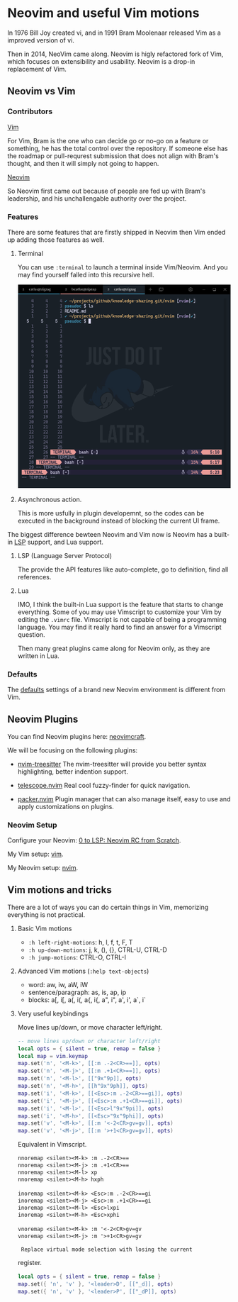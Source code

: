 # Neovim and useful Vim motions

In 1976 Bill Joy created vi, and in 1991 Bram Moolenaar released Vim as a
improved version of vi.

Then in 2014, NeoVim came along. Neovim is higly refactored fork of Vim,
which focuses on extensibility and usability. Neovim is a drop-in replacement
of Vim.

## Neovim vs Vim

### Contributors

[Vim](https://github.com/vim/vim/graphs/contributors)

For Vim, Bram is the one who can decide go or no-go on a feature or something,
he has the total control over the repository. If someone else has the roadmap
or pull-requrest submission that does not align with Bram's thought, and then
it will simply not going to happen.

[Neovim](https://github.com/neovim/neovim/graphs/contributors)

So Neovim first came out because of people are fed up with Bram's leadership,
and his unchallengable authority over the project.

### Features

There are some features that are firstly shipped in Neovim then Vim ended up
adding those features as well.

1. Terminal

    You can use `:terminal` to launch a terminal inside Vim/Neovim. And you may
    find yourself falled into this recursive hell.

    ![img](assets/vim-term.png)

1. Asynchronous action.

    This is more usfully in plugin developemnt, so the codes can be executed in
    the background instead of blocking the current UI frame.

The biggest difference bewteen Neovim and Vim now is Neovim has a built-in
[LSP](https://microsoft.github.io/language-server-protocol/) support, and Lua
support.

1. LSP (Language Server Protocol)

    The provide the API features like auto-complete, go to definition, find all
    references.

1. Lua

    IMO, I think the built-in Lua support is the feature that starts to change
    everything. Some of you may use Vimscript to customize your Vim by editing
    the `.vimrc` file. Vimscript is not capable of being a programming language.
    You may find it really hard to find an answer for a Vimscript question.
    
    Then many great plugins came along for Neovim only, as they are written in Lua.

### Defaults

The [defaults](https://neovim.io/doc/user/vim_diff.html#nvim-defaults) settings of a
brand new Neovim environment is different from Vim.

## Neovim Plugins

You can find Neovim plugins here: [neovimcraft](https://neovimcraft.com/).

We will be focusing on the following plugins:

- [nvim-treesitter](https://github.com/nvim-treesitter/nvim-treesitter)
    The nvim-treesitter will provide you better syntax highlighting, better indention
    support.

- [telescope.nvim](https://github.com/nvim-telescope/telescope.nvim)
    Real cool fuzzy-finder for quick navigation.
    
- [packer.nvim](https://github.com/wbthomason/packer.nvim)
    Plugin manager that can also manage itself, easy to use and apply customizations
    on plugins.

### Neovim Setup

Configure your Neovim:
[0 to LSP: Neovim RC from Scratch](https://www.youtube.com/watch?v=w7i4amO_zaE&t=421s).

My Vim setup:
[vim](https://github.com/pseudocc/dotfiles/tree/vim).

My Neovim setup:
[nvim](https://github.com/pseudocc/dotfiles/tree/nvim).

## Vim motions and tricks

There are a lot of ways you can do certain things in Vim, memorizing everything is not
practical.

1. Basic Vim motions

    - `:h left-right-motions`: h, l, f, t, F, T
    - `:h up-down-motions`: j, k, (), {}, CTRL-U, CTRL-D
    - `:h jump-motions`: CTRL-O, CTRL-I

1. Advanced Vim motions (`:help text-objects`)

    - word: aw, iw, aW, iW
    - sentence/paragraph: as, is, ap, ip
    - blocks: a[, i[, a(, i(, a{, i{, a", i", a', i', a\`, i\`

1. Very useful keybindings

    Move lines up/down, or move character left/right.

    ```lua
    -- move lines up/down or character left/right
    local opts = { silent = true, remap = false }
    local map = vim.keymap
    map.set('n', '<M-k>', [[:m .-2<CR>==]], opts)
    map.set('n', '<M-j>', [[:m .+1<CR>==]], opts)
    map.set('n', '<M-l>', [["9x"9p]], opts)
    map.set('n', '<M-h>', [[h"9x"9ph]], opts)
    map.set('i', '<M-k>', [[<Esc>:m .-2<CR>==gi]], opts)
    map.set('i', '<M-j>', [[<Esc>:m .+1<CR>==gi]], opts)
    map.set('i', '<M-l>', [[<Esc>l"9x"9pi]], opts)
    map.set('i', '<M-h>', [[<Esc>"9x"9phi]], opts)
    map.set('v', '<M-k>', [[:m '<-2<CR>gv=gv]], opts)
    map.set('v', '<M-j>', [[:m '>+1<CR>gv=gv]], opts)
    ```

    Equivalent in Vimscript.
    ```vim
    nnoremap <silent><M-k> :m .-2<CR>==
    nnoremap <silent><M-j> :m .+1<CR>==
    nnoremap <silent><M-l> xp
    nnoremap <silent><M-h> hxph

    inoremap <silent><M-k> <Esc>:m .-2<CR>==gi
    inoremap <silent><M-j> <Esc>:m .+1<CR>==gi
    inoremap <silent><M-l> <Esc>lxpi
    inoremap <silent><M-h> <Esc>xphi

    vnoremap <silent><M-k> :m '<-2<CR>gv=gv
    vnoremap <silent><M-j> :m '>+1<CR>gv=gv
    ```

		Replace virtual mode selection with losing the current
    register.
    ```lua
    local opts = { silent = true, remap = false }
    map.set({ 'n', 'v' }, '<leader>D', [["_d]], opts)
    map.set({ 'n', 'v' }, '<leader>P', [["_dP]], opts)
    ```

